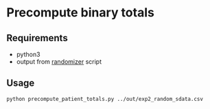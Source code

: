 # Precompute binary totals

## Requirements
- python3
- output from [randomizer](../randomizer) script

## Usage
```bash
python precompute_patient_totals.py ../out/exp2_random_sdata.csv
```
